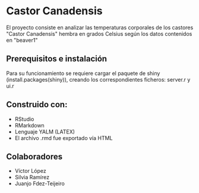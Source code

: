 # Castor Canadensis
El proyecto consiste en analizar las temperaturas corporales de los castores "Castor Canadensis" hembra en grados Celsius según los datos contenidos en "beaver1"

## Prerequisitos  e instalación
Para su funcionamiento se requiere cargar el paquete de shiny (install.packages(shiny)), creando los correspondientes ficheros: server.r y ui.r

## Construido con:
- RStudio
- RMarkdown
- Lenguaje YALM (LATEX)
- El archivo .rmd fue exportado vía HTML

## Colaboradores
- Víctor López
- Silvia Ramírez
- Juanjo Fdez-Teijeiro
